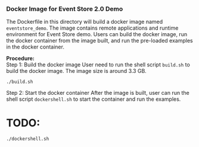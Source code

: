 ### Docker Image for Event Store 2.0 Demo

The Dockerfile in this directory will build a docker image named `eventstore_demo`. The image contains remote applications and runtime environment for Event Store demo. Users can build the docker image, run the docker container from the image built, and run the pre-loaded examples in the docker container.

**Procedure:**  
Step 1: Build the docker image
User need to run the shell script `build.sh` to build the docker image.
The image size is around 3.3 GB.
```
./build.sh
```

Step 2: Start the docker container
After the image is built, user can run the shell script `dockershell.sh` to start the container and run the examples.
# TODO:
```
./dockershell.sh 
```